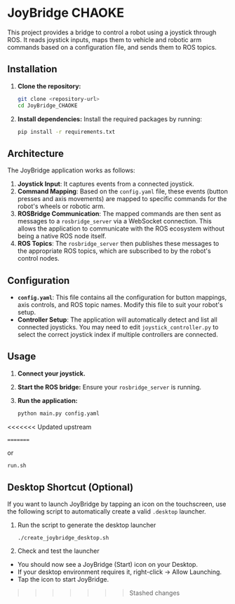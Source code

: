# JoyBridge CHAOKE

This project provides a bridge to control a robot using a joystick through ROS. It reads joystick inputs, maps them to vehicle and robotic arm commands based on a configuration file, and sends them to ROS topics.

## Installation

1. **Clone the repository:**
   ```bash
   git clone <repository-url>
   cd JoyBridge_CHAOKE
   ```

2. **Install dependencies:**
   Install the required packages by running:
   ```bash
   pip install -r requirements.txt
   ```

## Architecture

The JoyBridge application works as follows:

1.  **Joystick Input**: It captures events from a connected joystick.
2.  **Command Mapping**: Based on the `config.yaml` file, these events (button presses and axis movements) are mapped to specific commands for the robot's wheels or robotic arm.
3.  **ROSBridge Communication**: The mapped commands are then sent as messages to a `rosbridge_server` via a WebSocket connection. This allows the application to communicate with the ROS ecosystem without being a native ROS node itself.
4.  **ROS Topics**: The `rosbridge_server` then publishes these messages to the appropriate ROS topics, which are subscribed to by the robot's control nodes.

## Configuration

- **`config.yaml`**: This file contains all the configuration for button mappings, axis controls, and ROS topic names. Modify this file to suit your robot's setup.
- **Controller Setup**: The application will automatically detect and list all connected joysticks. You may need to edit `joystick_controller.py` to select the correct joystick index if multiple controllers are connected.

## Usage

1. **Connect your joystick.**

2. **Start the ROS bridge:**
   Ensure your `rosbridge_server` is running.

3. **Run the application:**
   ```bash
   python main.py config.yaml
<<<<<<< Updated upstream
   ```
=======
   ```
   or
   ```bash
   run.sh
   ```

## Desktop Shortcut (Optional)
If you want to launch JoyBridge by tapping an icon on the touchscreen, use the following script to automatically create a valid `.desktop` launcher.

1. Run the script to generate the desktop launcher

   ```
   ./create_joybridge_desktop.sh
   ```

2. Check and test the launcher

- You should now see a JoyBridge (Start) icon on your Desktop.
- If your desktop environment requires it, right-click → Allow Launching.
- Tap the icon to start JoyBridge.
>>>>>>> Stashed changes
